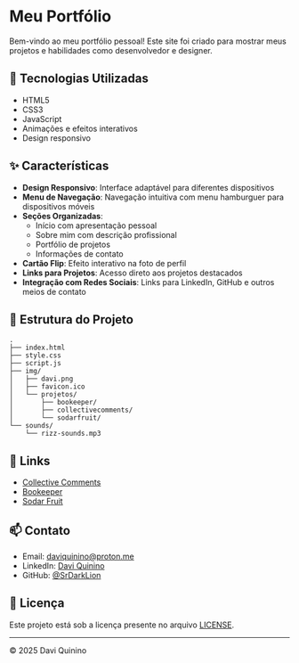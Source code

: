 # Meu Portfólio

Bem-vindo ao meu portfólio pessoal! Este site foi criado para mostrar meus projetos e habilidades como desenvolvedor e designer.

## 🚀 Tecnologias Utilizadas

- HTML5
- CSS3
- JavaScript
- Animações e efeitos interativos
- Design responsivo

## ✨ Características

- **Design Responsivo**: Interface adaptável para diferentes dispositivos
- **Menu de Navegação**: Navegação intuitiva com menu hamburguer para dispositivos móveis
- **Seções Organizadas**: 
  - Início com apresentação pessoal
  - Sobre mim com descrição profissional
  - Portfólio de projetos
  - Informações de contato
- **Cartão Flip**: Efeito interativo na foto de perfil
- **Links para Projetos**: Acesso direto aos projetos destacados
- **Integração com Redes Sociais**: Links para LinkedIn, GitHub e outros meios de contato

## 📂 Estrutura do Projeto

```
.
├── index.html
├── style.css
├── script.js
├── img/
│   ├── davi.png
│   ├── favicon.ico
│   └── projetos/
│       ├── bookeeper/
│       ├── collectivecomments/
│       └── sodarfruit/
└── sounds/
    └── rizz-sounds.mp3
```

## 🔗 Links

- [Collective Comments](https://github.com/SrDarkLion/CollectiveComments)
- [Bookeeper](https://book-eeper.netlify.app/)
- [Sodar Fruit](https://sodarfruit.netlify.app)

## 📫 Contato

- Email: daviquinino@proton.me
- LinkedIn: [Davi Quinino](https://www.linkedin.com/in/daviquinino/)
- GitHub: [@SrDarkLion](https://github.com/SrDarkLion)

## 📄 Licença

Este projeto está sob a licença presente no arquivo [LICENSE](./LICENSE).

---
&copy; 2025 Davi Quinino